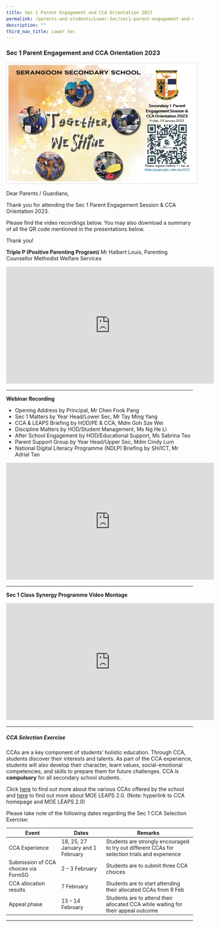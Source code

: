 ```yaml
---
title: Sec 1 Parent Engagement and CCA Orientation 2023
permalink: /parents-and-students/Lower-Sec/sec1-parent-engagement-and-cca-orientation2023/
description: ""
third_nav_title: Lower Sec
---
```

### Sec 1 Parent Engagement and CCA Orientation 2023

<img src="/images/Announcements/e-Banner%20edited.jpg" style="width:800px; border:0.5px solid Gainsboro; padding: 5px; Align: Left">

Dear Parents / Guardians,

Thank you for attending the Sec 1 Parent Engagement Session & CCA Orientation 2023.

Please find the video recordings below. You may also download a summary of all the QR code mentioned in the presentations below.

Thank you!

**Triple P (Positive Parenting Program)**
Mr Halbert Louis, Parenting Counsellor
Methodist Welfare Services

<iframe width="560" height="315" src="https://www.youtube.com/embed/S8muz3E6Co8" title="YouTube video player" frameborder="0" allow="accelerometer; autoplay; clipboard-write; encrypted-media; gyroscope; picture-in-picture; web-share" allowfullscreen></iframe>

<hr>

**Webinar Recording**

<ul><li>Opening Address by Principal, Mr Chen Fook Pang</li>
<li>Sec 1 Matters by Year Head/Lower Sec, Mr Tay Ming Yang</li>
<li>CCA & LEAPS Briefing by HOD/PE & CCA, Mdm Goh Sze Wei</li>
<li>Discipline Matters by HOD/Student Management, Ms Ng He Li</li>
<li>After School Engagement by HOD/Educational Support, Ms Sabrina Teo</li>
<li>Parent Support Group by Year Head/Upper Sec, Mdm Cindy Lum</li>
<li>National Digital Literacy Programme (NDLP) Briefing by SH/ICT, Mr Adrial Tan</li></ul>

<iframe width="560" height="315" src="https://www.youtube.com/embed/jj5mXLyBVQE" title="YouTube video player" frameborder="0" allow="accelerometer; autoplay; clipboard-write; encrypted-media; gyroscope; picture-in-picture; web-share" allowfullscreen></iframe>

<hr>

**Sec 1 Class Synergy Programme Video Montage**

<iframe width="560" height="315" src="https://www.youtube.com/embed/ptLAOpZoONA" title="YouTube video player" frameborder="0" allow="accelerometer; autoplay; clipboard-write; encrypted-media; gyroscope; picture-in-picture; web-share" allowfullscreen></iframe>

<hr>

##### CCA Selection Exercise

CCAs are a key component of students’ holistic education. Through CCA, students discover their interests and talents. As part of the CCA experience, students will also develop their character, learn values, social-emotional competencies, and skills to prepare them for future challenges. CCA is **compulsory** for all secondary school students.

Click [here](https://serangoonsec.moe.edu.sg/student-development/co-curricular-activities) to find out more about the various CCAs offered by the school and [here](https://www.moe.gov.sg/programmes/cca/leaps2-0) to find out more about MOE LEAPS 2.0. (Note: hyperlink to CCA homepage and MOE LEAPS 2.0)

Please take note of the following dates regarding the Sec 1 CCA Selection Exercise:


|Event|Dates|Remarks|
| -------- | -------- | -------- |
|CCA Experience|18, 25, 27 January and 1 February|Students are strongly encouraged to try out different CCAs for selection trials and experience|
|Submission of CCA choices via FormSG|2 – 3 February|Students are to submit three CCA choices|
|CCA allocation results|7 February|Students are to start attending their allocated CCAs from 9 Feb|
|Appeal phase|13 – 14 February|Students are to attend their allocated CCA while waiting for their appeal outcome|

<hr>